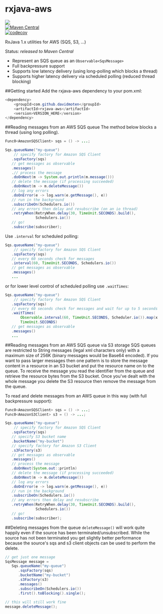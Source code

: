 # rxjava-aws
<a href="https://travis-ci.org/davidmoten/rxjava-aws"><img src="https://travis-ci.org/davidmoten/rxjava-aws.svg"/></a><br/>
[![Maven Central](https://maven-badges.herokuapp.com/maven-central/com.github.davidmoten/rxjava-aws/badge.svg?style=flat)](https://maven-badges.herokuapp.com/maven-central/com.github.davidmoten/rxjava-aws)<br/>
[![codecov](https://codecov.io/gh/davidmoten/rxjava-aws/branch/master/graph/badge.svg)](https://codecov.io/gh/davidmoten/rxjava-aws)

RxJava 1.x utilities for AWS (SQS, S3, ...)

Status: *released to Maven Central*

* Represent an SQS queue as an `Observable<SqsMessage>`
* Full backpressure support
* Supports low latency delivery (using long-polling which blocks a thread)
* Supports higher latency delivery via scheduled polling (reduced thread blocking)

##Getting started
Add the rxjava-aws dependency to your pom.xml:

```java
<dependency>
    <groupId>com.github.davidmoten</groupId>
    <artifactId>rxjava-aws</artifactId>
    <version>VERSION_HERE</version>
</dependency>
```

##Reading messages from an AWS SQS queue
The method below blocks a thread (using long polling). 


```java
Func0<AmazonSQSClient> sqs = () -> ...;

Sqs.queueName("my-queue")
    // specify factory for Amazon SQS Client
   .sqsFactory(sqs)
   // get messages as observable
   .messages()
   .// process the message
   .doOnNext(m -> System.out.println(m.message()))
   // delete the message (if processing succeeded)
   .doOnNext(m -> m.deleteMessage())
   // log any errors
   .doOnError(e -> log.warn(e.getMessage(), e))
   // run in the background
   .subscribeOn(Schedulers.io())
   // any errors then delay and resubscribe (on an io thread)
   .retryWhen(RetryWhen.delay(30, TimeUnit.SECONDS).build(), 
              Schedulers.io())
   // go!
   .subscribe(subscriber);
```

Use `.interval` for scheduled polling:


```java
Sqs.queueName("my-queue")
    // specify factory for Amazon SQS Client
   .sqsFactory(sqs)
   // every 60 seconds check for messages
   .interval(60, TimeUnit.SECONDS, Schedulers.io())
   // get messages as observable
   .messages()
   ...
```

or for lower level control of scheduled polling use `.waitTimes`:

```java
Sqs.queueName("my-queue")
    // specify factory for Amazon SQS Client
   .sqsFactory(sqs)
   // every 60 seconds check for messages and wait for up to 5 seconds
   .waitTimes(
       Observable.interval(60, TimeUnit.SECONDS, Scheduler.io()).map(x -> 5),
       TimeUnit.SECONDS)
   // get messages as observable
   .messages()
   ...
```

##Reading messages from an AWS SQS queue via S3 storage
SQS queues are restricted to String messages (legal xml characters only) with a maximum size of 256K (binary messages would be Base64 encoded). If you want to pass larger messages then one pattern is to store the message content in a resource in an S3 bucket and put the resource name on to the queue. To receive the message you read the identifier from the queue and retrieve the resource bytes from the S3 bucket. Once you've dealt with the whole message you delete the S3 resource then remove the message from the queue.  

To read and delete messages from an AWS queue in this way (with full backpressure support):

```java
Func0<AmazonSQSClient> sqs = () -> ...;
Func0<AmazonS3Client> s3 = () -> ...; 

Sqs.queueName("my-queue")
    // specify factory for Amazon SQS Client
   .sqsFactory(sqs)
   // specify S3 bucket name
   .bucketName("my-bucket")
   // specify factory for Amazon S3 Client
   .s3Factory(s3)
   // get messages as observable
   .messages()
   // process the message
   .doOnNext(System.out::println)
   // delete the message (if processing succeeded)
   .doOnNext(m -> m.deleteMessage())
   // log any errors
   .doOnError(e -> log.warn(e.getMessage(), e))
   // run in the background
   .subscribeOn(Schedulers.io())
   // any errors then delay and resubscribe
   .retryWhen(RetryWhen.delay(30, TimeUnit.SECONDS).build(),
              Schedulers.io())
   // go!
   .subscribe(subscriber);
```  
##Deleting messages from the queue
`deleteMessage()` will work quite happily even if the source has been terminated/unsubscribed. While the source has not been terminated you get slightly better performance because the source's sqs and s3 client objects can be used to perform the delete.

```java
// get just one message
SqsMessage message = 
   Sqs.queueName("my-queue")
      .sqsFactory(sqs)
      .bucketName("my-bucket")
      .s3Factory(s3)
      .messages()
      .subscribeOn(Schedulers.io())
      .first().toBlocking().single();
      
// this will still work fine        
message.deleteMessage();
```  
